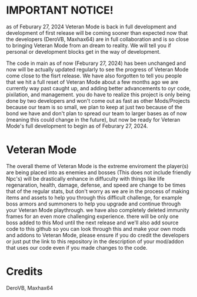 # IMPORTANT NOTICE!
as of Feburary 27, 2024 Veteran Mode is back in full development and development of first release will be coming sooner than expected now that the developers (DeroVB, Maxhax64) are in full collaboration and is so close to bringing Veteran Mode from an dream to reality. We will tell you if personal or development blocks get in the way of development.

The code in main as of now (Feburary 27, 2024) has been unchanged and now will be actually updated regularly to see the progress of Veteran Mode come close to the fisrt release. We have also forgotten to tell you people that we hit a full reset of Veteran Mode about a few months ago we are currently way past caught up, and adding better advancements to oyr code, pixilation, and management. you do have to realize this project is only being done by two developers and won't come out as fast as other Mods/Projects because our team is so small, we plan to keep at just two because of the bond we have and don't plan to spread our team to larger bases as of now (meaning this could change in the future), but now be ready for Veteran Mode's full development to begin as of Feburary 27, 2024.

# Veteran Mode
The overall theme of Veteran Mode is the extreme enviroment the player(s) are being placed into as enemies and bosses (This does not include friendly Npc's) will be drastically enhance in diffuculty with things like life regenaration, health, damage, defense, and speed are change to be times that of the regular stats, but don't worry as we are in the process of making items and assets to help you through this difficult challenge, for example boss armors and summoners to help you upgrade and continue through your Veteran Mode playthrough. we have also completely deleted immunity frames for an even more challenging experience. there will be only one boss added to this Mod until the next release and we'll also add source code to this github so you can look through this and make your own mods and addons to Veteran Mode, please ensure if you do credit the developers or just put the link to this repository in the description of your mod/addon that uses our code even if you made changes to the code.

# Credits
DeroVB,
Maxhax64
